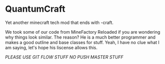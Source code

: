QuantumCraft
============

Yet another minecraft tech mod that ends with -craft.

We took some of our code from MineFactory Reloaded if you are wondering why things look similar. The reason? He is a much better programmer and makes a good outline and base classes for stuff. Yeah, I have no clue what I am saying, let's hope his liscense allows this.

*PLEASE USE GIT FLOW STUFF NO PUSH MASTER STUFF*
